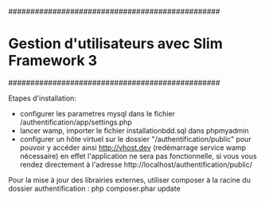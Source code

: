 ################################################
# Gestion d'utilisateurs avec Slim Framework 3 #
################################################

Etapes d'installation: 
- configurer les parametres mysql dans le fichier /authentification/app/settings.php
- lancer wamp, importer le fichier installationbdd.sql dans phpmyadmin
- configurer un hôte virtuel sur le dossier "/authentification/public" pour pouvoir y accéder ainsi http://vhost.dev (redémarrage service wamp nécessaire)
en effet l'application ne sera pas fonctionnelle, si vous vous rendez directement à l'adresse http://localhost/authentification/public/

Pour la mise à jour des librairies externes, utiliser composer à la racine du dossier authentification :
php composer.phar update
